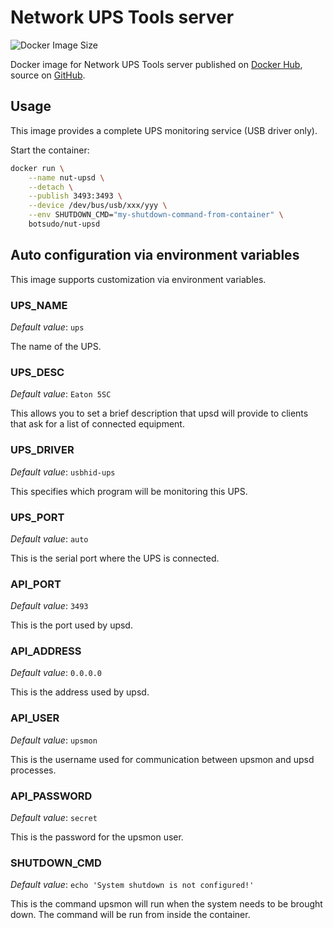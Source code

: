# Network UPS Tools server

![Docker Image Size](https://img.shields.io/docker/image-size/aimandebug/nut-upsd)

Docker image for Network UPS Tools server published on [Docker Hub](https://hub.docker.com/r/aimandebug/nut-upsd), source on [GitHub](https://github.com/aimandebug/nut-upsd).

## Usage

This image provides a complete UPS monitoring service (USB driver only).

Start the container:

```sh
docker run \
    --name nut-upsd \
    --detach \
    --publish 3493:3493 \
    --device /dev/bus/usb/xxx/yyy \
    --env SHUTDOWN_CMD="my-shutdown-command-from-container" \
    botsudo/nut-upsd
```

## Auto configuration via environment variables

This image supports customization via environment variables.

### UPS_NAME

*Default value*: `ups`

The name of the UPS.

### UPS_DESC

*Default value*: `Eaton 5SC`

This allows you to set a brief description that upsd will provide to clients that ask for a list of connected equipment.

### UPS_DRIVER

*Default value*: `usbhid-ups`

This specifies which program will be monitoring this UPS.

### UPS_PORT

*Default value*: `auto`

This is the serial port where the UPS is connected.

### API_PORT

*Default value*: `3493`

This is the port used by upsd.

### API_ADDRESS

*Default value*: `0.0.0.0`

This is the address used by upsd.

### API_USER

*Default value*: `upsmon`

This is the username used for communication between upsmon and upsd processes.

### API_PASSWORD

*Default value*: `secret`

This is the password for the upsmon user.

### SHUTDOWN_CMD

*Default value*: `echo 'System shutdown is not configured!'`

This is the command upsmon will run when the system needs to be brought down. The command will be run from inside the container.
